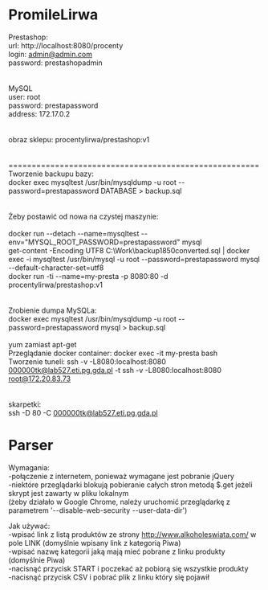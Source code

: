 # PromileLirwa
Prestashop: <br/>
url: 		http://localhost:8080/procenty  <br/>
login:		admin@admin.com  <br/>
password: 	prestashopadmin  <br/>
 <br/> <br/>
MySQL <br/>
user: 		root <br/>
password: 	prestapassword <br/>
address:	172.17.0.2 <br/>
 <br/> <br/>
obraz sklepu:	procentylirwa/prestashop:v1 <br/>
 <br/> <br/>
====================================================== <br/>
Tworzenie backupu bazy: <br/>
docker exec mysqltest /usr/bin/mysqldump -u root --password=prestapassword DATABASE > backup.sql <br/>
 <br/>
 <br/>
Żeby postawić od nowa na czystej maszynie: <br/>
 <br/>
docker run --detach --name=mysqltest --env="MYSQL_ROOT_PASSWORD=prestapassword" mysql <br/>
get-content -Encoding UTF8 C:\Work\backup1850converted.sql | docker exec -i mysqltest /usr/bin/mysql -u root --password=prestapassword mysql --default-character-set=utf8 <br/>
docker run -ti --name=my-presta -p 8080:80 -d procentylirwa/prestashop:v1 <br/>
<br>
<br>
Zrobienie dumpa MySQLa:<br>
docker exec mysqltest /usr/bin/mysqldump -u root --password=prestapassword mysql > backup.sql
<br><br>
yum zamiast apt-get<br>
Przeglądanie docker container: docker exec -it my-presta bash<br>
Tworzenie tuneli: ssh -v -L8080:localhost:8080 000000tk@lab527.eti.pg.gda.pl -t ssh -v -L8080:localhost:8080 root@172.20.83.73<br>
<br><br>
skarpetki:<br>
ssh -D 80 -C 000000tk@lab527.eti.pg.gda.pl


# Parser
Wymagania:<br/>
-połączenie z internetem, ponieważ wymagane jest pobranie jQuery <br/>
-niektóre przeglądarki blokują pobieranie całych stron metodą $.get jeżeli skrypt jest zawarty w pliku lokalnym <br/>
(żeby działało w Google Chrome, należy uruchomić przeglądarkę z parametrem '--disable-web-security --user-data-dir') 

Jak używać:<br/>
-wpisać link z listą produktów ze strony http://www.alkoholeswiata.com/ w pole LINK (domyślnie wpisany link z kategorią Piwa) <br/>
-wpisać nazwę kategorii jaką mają mieć pobrane z linku produkty (domyślnie Piwa) <br/>
-nacisnąć przycisk START i poczekać aż pobiorą się wszystkie produkty <br/>
-nacisnąć przycisk CSV i pobrać plik z linku który się pojawił
